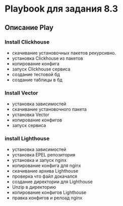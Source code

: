 # Playbook для задания 8.3

## Описание Play 

### Install Clickhouse
 - скачивание установочных пакетов рекурсивно.
 - установка Clickhouse из пакетов
 - копирование конфига
 - запуск Clickhouse сервиса
 - создание тестовой бд
 - создание таблицы в бд
### Install Vector
 - установка зависимостей
 - скачивание установочного пакета
 - установка Vector
 - копирование конфигов
 - запуск сервиса
### install Lighthouse
 - установка зависимостей
 - установка EPEL репозитория
 - установка и запуск nginx
 - копирование конфига для nginx
 - скачивание архива Lighthouse
 - проверка что файл докачался
 - создание директории для Lighthouse
 - Unzip в директорию
 - копирование конфигов Lighthouse
 - правка конфигов и релоад nginx

